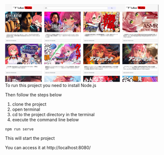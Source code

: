 ![image](https://github.com/bocb25212/YoutubeAPI_Test/blob/main/index.png)
To run this project you need to install Node.js

Then follow the steps below 

1. clone the project
2. open terminal 
3. cd to the project directory in the terminal
4. execute the command line below
```
npm run serve
```   
This will start the project 

You can access it at http://localhost:8080/
